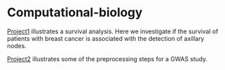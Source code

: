 # Computational-biology

[Project1](https://github.com/Seymour22/Computational-biology/blob/main/Survival%20analysis%20for%20brest%20cancer.ipynb) illustrates a survival analysis. Here we investigate if the survival of patients with breast cancer is associated with the detection of axillary nodes.


[Project2](https://github.com/Seymour22/Computational-biology/blob/main/Preprocessing%20steps%20for%20GWAS%20using%20PLINK.ipynb) illustrates some of the preprocessing steps for a GWAS study.

